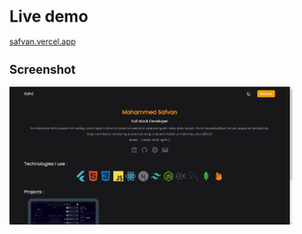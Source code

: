 # Live demo
[safvan.vercel.app](https://safvan.vercel.app)

## Screenshot
<img src="public/portfolio.png" alt="drawing" width="600"/>
